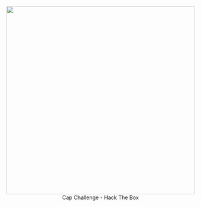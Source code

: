 <div align="center"><img src="https://i.ytimg.com/vi/_pjICT3pdNw/maxresdefault.jpg" width="500" /><br>Cap Challenge - Hack The Box</div>
